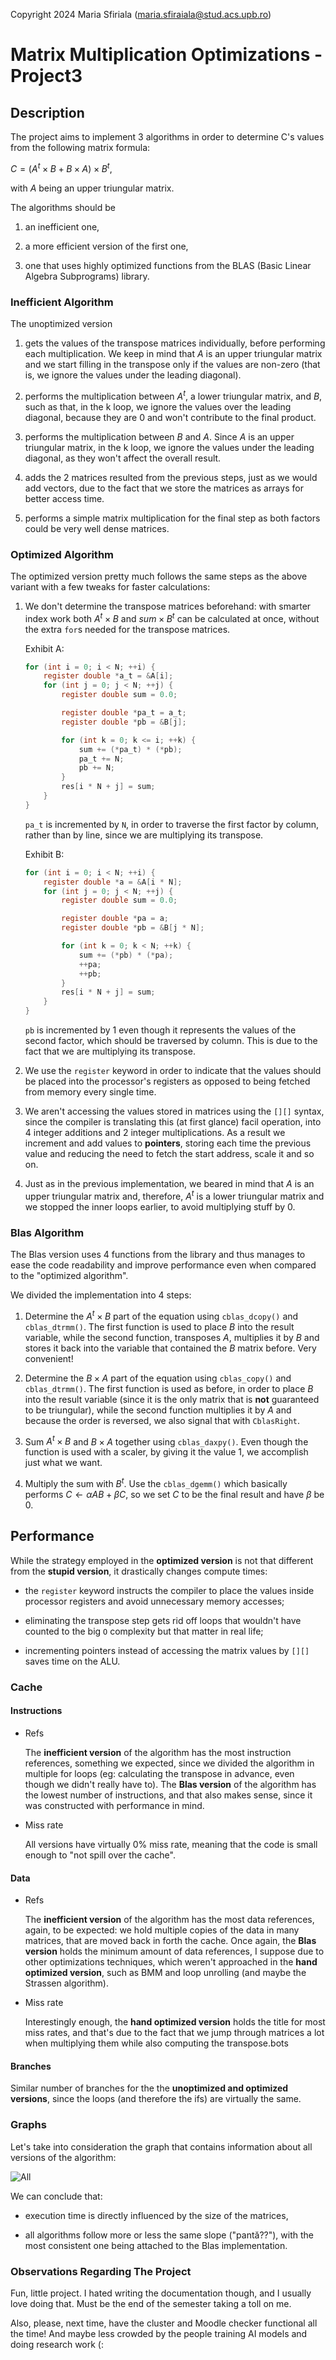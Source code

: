 Copyright 2024 Maria Sfiriala (maria.sfiraiala@stud.acs.upb.ro)

# Matrix Multiplication Optimizations - Project3

## Description

The project aims to implement 3 algorithms in order to determine C's values from the following matrix formula:

$C = (A^t×B+B×A)×B^t$,

with $A$ being an upper triungular matrix.

The algorithms should be

1. an inefficient one,

1. a more efficient version of the first one,

1. one that uses highly optimized functions from the BLAS (Basic Linear Algebra Subprograms) library.

### Inefficient Algorithm

The unoptimized version

1. gets the values of the transpose matrices individually, before performing each multiplication.
We keep in mind that $A$ is an upper triungular matrix and we start filling in the transpose only if the values are non-zero (that is, we ignore the values under the leading diagonal).

1. performs the multiplication between $A^t$, a lower triungular matrix, and $B$, such as that, in the k loop, we ignore the values over the leading diagonal, because they are 0 and won't contribute to the final product.

1. performs the multiplication between $B$ and $A$.
Since $A$ is an upper triungular matrix, in the k loop, we ignore the values under the leading diagonal, as they won't affect the overall result.

1. adds the 2 matrices resulted from the previous steps, just as we would add vectors, due to the fact that we store the matrices as arrays for better access time.

1. performs a simple matrix multiplication for the final step as both factors could be very well dense matrices.

### Optimized Algorithm

The optimized version pretty much follows the same steps as the above variant with a few tweaks for faster calculations:

1. We don't determine the transpose matrices beforehand: with smarter index work both $A^t×B$ and $sum×B^t$ can be calculated at once, without the extra `for`s needed for the transpose matrices.

    Exhibit A:

    ```C
    for (int i = 0; i < N; ++i) {
		register double *a_t = &A[i];
		for (int j = 0; j < N; ++j) {
			register double sum = 0.0;

			register double *pa_t = a_t;
			register double *pb = &B[j];

			for (int k = 0; k <= i; ++k) {
				sum += (*pa_t) * (*pb);
				pa_t += N;
				pb += N;
			}
			res[i * N + j] = sum;
		}
	}
    ```

    `pa_t` is incremented by `N`, in order to traverse the first factor by column, rather than by line, since we are multiplying its transpose.

    Exhibit B:

    ```C
	for (int i = 0; i < N; ++i) {
		register double *a = &A[i * N];
		for (int j = 0; j < N; ++j) {
			register double sum = 0.0;

			register double *pa = a;
			register double *pb = &B[j * N];

			for (int k = 0; k < N; ++k) {
				sum += (*pb) * (*pa);
				++pa;
				++pb;
			}
			res[i * N + j] = sum;
		}
	}
    ```

    `pb` is incremented by 1 even though it represents the values of the second factor, which should be traversed by column.
    This is due to the fact that we are multiplying its transpose.

1. We use the `register` keyword in order to indicate that the values should be placed into the processor's registers as opposed to being fetched from memory every single time.

1. We aren't accessing the values stored in matrices using the `[][]` syntax, since the compiler is translating this (at first glance) facil operation, into 4 integer additions and 2 integer multiplications.
As a result we increment and add values to **pointers**, storing each time the previous value and reducing the need to fetch the start address, scale it and so on.

1. Just as in the previous implementation, we beared in mind that $A$ is an upper triungular matrix and, therefore, $A^t$ is a lower triungular matrix and we stopped the inner loops earlier, to avoid multiplying stuff by 0.

### Blas Algorithm

The Blas version uses 4 functions from the library and thus manages to ease the code readability and improve performance even when compared to the "optimized algorithm".

We divided the implementation into 4 steps:

1. Determine the $A^t×B$ part of the equation using `cblas_dcopy()` and `cblas_dtrmm()`.
The first function is used to place $B$ into the result variable, while the second function, transposes $A$, multiplies it by $B$ and stores it back into the variable that contained the $B$ matrix before.
Very convenient! 

1. Determine the $B×A$ part of the equation using `cblas_copy()` and `cblas_dtrmm()`.
The first function is used as before, in order to place $B$ into the result variable (since it is the only matrix that is **not** guaranteed to be triungular), while the second function multiplies it by $A$ and because the order is reversed, we also signal that with `CblasRight`.

1. Sum $A^t×B$ and $B×A$ together using `cblas_daxpy()`.
Even though the function is used with a scaler, by giving it the value 1, we accomplish just what we want.

1. Multiply the sum with $B^t$.
Use the `cblas_dgemm()` which basically performs $C←αAB + βC$, so we set $C$ to be the final result and have $β$ be 0.

## Performance

While the strategy employed in the **optimized version** is not that different from the **stupid version**, it drastically changes compute times:

* the `register` keyword instructs the compiler to place the values inside processor registers and avoid unnecessary memory accesses;

* eliminating the transpose step gets rid off loops that wouldn't have counted to the big `O` complexity but that matter in real life;

* incrementing pointers instead of accessing the matrix values by `[][]` saves time on the ALU.

### Cache

#### Instructions

* Refs

	The **inefficient version** of the algorithm has the most instruction references, something we expected, since we divided the algorithm in multiple for loops (eg: calculating the transpose in advance, even though we didn't really have to).
	The **Blas version** of the algorithm has the lowest number of instructions, and that also makes sense, since it was constructed with performance in mind.

* Miss rate

	All versions have virtually 0% miss rate, meaning that the code is small enough to "not spill over the cache".

#### Data

* Refs

	The **inefficient version** of the algorithm has the most data references, again, to be expected: we hold multiple copies of the data in many matrices, that are moved back in forth the cache.
	Once again, the **Blas version** holds the minimum amount of data references, I suppose due to other optimizations techniques, which weren't approached in the **hand optimized version**, such as BMM and loop unrolling (and maybe the Strassen algorithm).

* Miss rate

	Interestingly enough, the **hand optimized version** holds the title for most miss rates, and that's due to the fact that we jump through matrices a lot when multiplying them while also computing the transpose.bots

#### Branches

Similar number of branches for the the **unoptimized and optimized versions**, since the loops (and therefore the ifs) are virtually the same.

### Graphs

Let's take into consideration the graph that contains information about all versions of the algorithm:

![All](graphs/samples/all.png)

We can conclude that:

* execution time is directly influenced by the size of the matrices,

* all algorithms follow more or less the same slope ("pantă??"), with the most consistent one being attached to the Blas implementation.

### Observations Regarding The Project

Fun, little project.
I hated writing the documentation though, and I usually love doing that.
Must be the end of the semester taking a toll on me.

Also, please, next time, have the cluster and Moodle checker functional all the time!
And maybe less crowded by the people training AI models and doing research work (:
